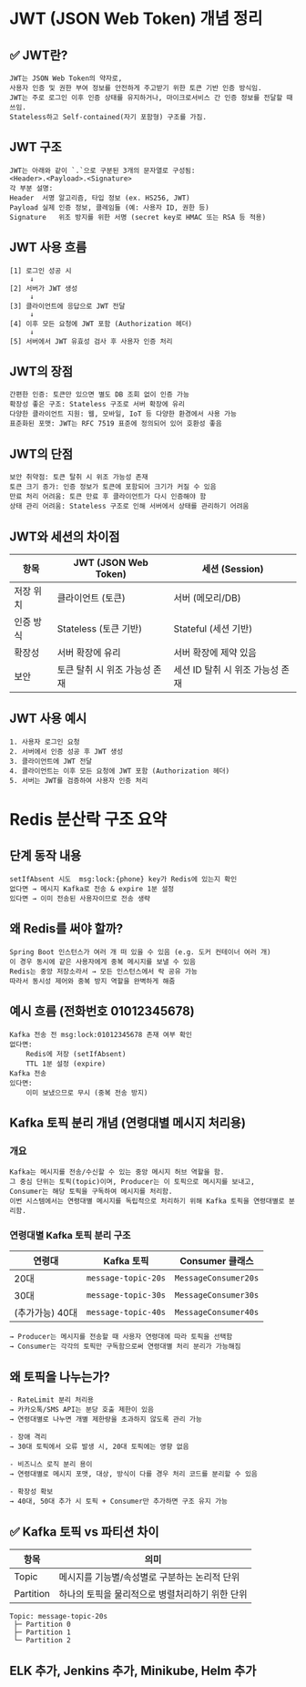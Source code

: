 # JWT (JSON Web Token) 개념 정리

## ✅ JWT란?
    JWT는 JSON Web Token의 약자로,  
    사용자 인증 및 권한 부여 정보를 안전하게 주고받기 위한 토큰 기반 인증 방식임.
    JWT는 주로 로그인 이후 인증 상태를 유지하거나, 마이크로서비스 간 인증 정보를 전달할 때 쓰임.  
    Stateless하고 Self-contained(자기 포함형) 구조를 가짐.

## JWT 구조
    JWT는 아래와 같이 `.`으로 구분된 3개의 문자열로 구성됨:
    <Header>.<Payload>.<Signature>
    각 부분 설명:
    Header	서명 알고리즘, 타입 정보 (ex. HS256, JWT)
    Payload	실제 인증 정보, 클레임들 (예: 사용자 ID, 권한 등)
    Signature	위조 방지를 위한 서명 (secret key로 HMAC 또는 RSA 등 적용)

## JWT 사용 흐름
    [1] 로그인 성공 시
         ↓
    [2] 서버가 JWT 생성
         ↓
    [3] 클라이언트에 응답으로 JWT 전달
         ↓
    [4] 이후 모든 요청에 JWT 포함 (Authorization 헤더)
         ↓
    [5] 서버에서 JWT 유효성 검사 후 사용자 인증 처리

## JWT의 장점
    간편한 인증: 토큰만 있으면 별도 DB 조회 없이 인증 가능
    확장성 좋은 구조: Stateless 구조로 서버 확장에 유리
    다양한 클라이언트 지원: 웹, 모바일, IoT 등 다양한 환경에서 사용 가능
    표준화된 포맷: JWT는 RFC 7519 표준에 정의되어 있어 호환성 좋음
## JWT의 단점
    보안 취약점: 토큰 탈취 시 위조 가능성 존재
    토큰 크기 증가: 인증 정보가 토큰에 포함되어 크기가 커질 수 있음
    만료 처리 어려움: 토큰 만료 후 클라이언트가 다시 인증해야 함
    상태 관리 어려움: Stateless 구조로 인해 서버에서 상태를 관리하기 어려움

## JWT와 세션의 차이점
| 항목          | JWT (JSON Web Token) | 세션 (Session) |
|---------------|-----------------------|----------------|
| 저장 위치     | 클라이언트 (토큰)      | 서버 (메모리/DB) |
| 인증 방식     | Stateless (토큰 기반)   | Stateful (세션 기반) |
| 확장성        | 서버 확장에 유리        | 서버 확장에 제약 있음 |
| 보안          | 토큰 탈취 시 위조 가능성 존재 | 세션 ID 탈취 시 위조 가능성 존재 |

## JWT 사용 예시
    1. 사용자 로그인 요청
    2. 서버에서 인증 성공 후 JWT 생성
    3. 클라이언트에 JWT 전달
    4. 클라이언트는 이후 모든 요청에 JWT 포함 (Authorization 헤더)
    5. 서버는 JWT를 검증하여 사용자 인증 처리

# Redis 분산락 구조 요약
## 단계	동작 내용
    setIfAbsent 시도	msg:lock:{phone} key가 Redis에 있는지 확인
    없다면 → 메시지 Kafka로 전송 & expire 1분 설정
    있다면 → 이미 전송된 사용자이므로 전송 생략

## 왜 Redis를 써야 할까?
    Spring Boot 인스턴스가 여러 개 떠 있을 수 있음 (e.g. 도커 컨테이너 여러 개)
    이 경우 동시에 같은 사용자에게 중복 메시지를 보낼 수 있음
    Redis는 중앙 저장소라서 → 모든 인스턴스에서 락 공유 가능
    따라서 동시성 제어와 중복 방지 역할을 완벽하게 해줌

## 예시 흐름 (전화번호 01012345678)
    Kafka 전송 전 msg:lock:01012345678 존재 여부 확인
    없다면:
        Redis에 저장 (setIfAbsent)
        TTL 1분 설정 (expire)
    Kafka 전송
    있다면:
        이미 보냈으므로 무시 (중복 전송 방지)

## Kafka 토픽 분리 개념 (연령대별 메시지 처리용)

### 개요
    Kafka는 메시지를 전송/수신할 수 있는 중앙 메시지 허브 역할을 함.  
    그 중심 단위는 토픽(topic)이며, Producer는 이 토픽으로 메시지를 보내고, 
    Consumer는 해당 토픽을 구독하여 메시지를 처리함.
    이번 시스템에서는 연령대별 메시지를 독립적으로 처리하기 위해 Kafka 토픽을 연령대별로 분리함.

### 연령대별 Kafka 토픽 분리 구조
| 연령대        | Kafka 토픽            | Consumer 클래스        |
|------------|------------------------|-------------------------|
| 20대        | `message-topic-20s`    | `MessageConsumer20s`    |
| 30대        | `message-topic-30s`    | `MessageConsumer30s`    |
| (추가가능) 40대 | `message-topic-40s` | `MessageConsumer40s` |

    → Producer는 메시지를 전송할 때 사용자 연령대에 따라 토픽을 선택함  
    → Consumer는 각각의 토픽만 구독함으로써 연령대별 처리 분리가 가능해짐

##  왜 토픽을 나누는가?
    - RateLimit 분리 처리용  
    → 카카오톡/SMS API는 분당 호출 제한이 있음  
    → 연령대별로 나누면 개별 제한량을 초과하지 않도록 관리 가능

    - 장애 격리  
    → 30대 토픽에서 오류 발생 시, 20대 토픽에는 영향 없음

    - 비즈니스 로직 분리 용이  
    → 연령대별로 메시지 포맷, 대상, 방식이 다를 경우 처리 코드를 분리할 수 있음

    - 확장성 확보  
    → 40대, 50대 추가 시 토픽 + Consumer만 추가하면 구조 유지 가능

## ✅ Kafka 토픽 vs 파티션 차이
| 항목     | 의미 |
|----------|------|
| Topic    | 메시지를 기능별/속성별로 구분하는 논리적 단위 |
| Partition | 하나의 토픽을 물리적으로 병렬처리하기 위한 단위 |
    
    Topic: message-topic-20s
     ├─ Partition 0
     ├─ Partition 1
     └─ Partition 2

## ELK 추가, Jenkins 추가, Minikube, Helm 추가